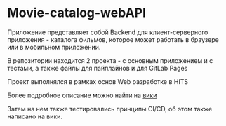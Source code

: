# Movie-catalog-webAPI
Приложение представляет собой Backend для клиент-серверного приложения - каталога фильмов, которое может работать в браузере или в мобильном приложении.

В репозитории находится 2 проекта - с основным приложением и с тестами, а также файлы для пайплайнов и для GitLab Pages

Проект выполнялся в рамках основ Web разработке в HITS

Более подробное описание можно найти на [вики](https://github.com/Ssslakter/Movie-catalog-webAPI/wiki)

Затем на нем также тестировались принципы CI/CD, об этом также написано на вики.
